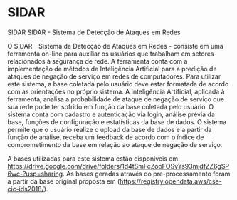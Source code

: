 # SIDAR
SIDAR
SIDAR - Sistema de Detecção de Ataques em Redes

O SIDAR - Sistema de Detecção de Ataques em Redes - consiste em uma ferramenta on-line para auxiliar os usuários que trabalham em setores relacionados à segurança de rede. A ferramenta conta com a implementação de métodos de Inteligência Artificial para a predição de ataques de negação de serviço em redes de computadores.
Para utilizar este sistema, a base coletada pelo usuário deve estar formatada de acordo com as orientações no próprio sistema. A Inteligência Artificial, aplicada à ferramenta, analisa a probabilidade de ataque de negação de serviço que sua rede pode ter sofrido em função da base coletada pelo usuário. O sistema conta com cadastro e autenticação via login, análise prévia da base, funções de configuração e estatísticas da base de dados. O sistema permite que o usuário realize o upload da base de dados e a partir da função de análise, receba um feedback de acordo com o índice de comprometimento da base em relação ao ataque de negação de serviço.

A bases utilizadas para este sistema estão disponiveis em https://drive.google.com/drive/folders/1d4tSmFcZooFOSvYs93mjdfZZ6gSP6wc-?usp=sharing. As bases geradas através do pre-processamento foram a partir da base original proposta em (https://registry.opendata.aws/cse-cic-ids2018/).
